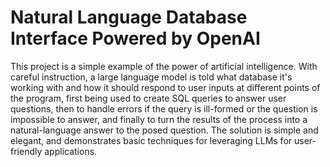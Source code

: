 # Natural Language Database Interface Powered by OpenAI
This project is a simple example of the power of artificial intelligence. With careful instruction, a large language model is told
what database it's working with and how it should respond to user inputs at different points of the program, first being used to
create SQL queries to answer user questions, then to handle errors if the query is ill-formed or the question is impossible to answer,
and finally to turn the results of the process into a natural-language answer to the posed question. The solution is simple and elegant,
and demonstrates basic techniques for leveraging LLMs for user-friendly applications.
